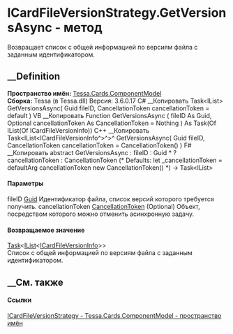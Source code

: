 # ICardFileVersionStrategy.GetVersionsAsync - метод
Возвращает список с общей информацией по версиям файла с заданным
идентификатором.
##  __Definition
 **Пространство имён:**
[Tessa.Cards.ComponentModel](N_Tessa_Cards_ComponentModel.htm)  
 **Сборка:** Tessa (в Tessa.dll) Версия: 3.6.0.17
C# __Копировать
    Task<IList<ICardFileVersionInfo>> GetVersionsAsync(
    	Guid fileID,
    	CancellationToken cancellationToken = default
    )
VB __Копировать
     Function GetVersionsAsync ( 
    	fileID As Guid,
    	Optional cancellationToken As CancellationToken = Nothing
    ) As Task(Of IList(Of ICardFileVersionInfo))
C++ __Копировать
    Task<IList<ICardFileVersionInfo^>^>^ GetVersionsAsync(
    	Guid fileID, 
    	CancellationToken cancellationToken = CancellationToken()
    )
F# __Копировать
     abstract GetVersionsAsync : 
            fileID : Guid * 
            ?cancellationToken : CancellationToken 
    (* Defaults:
            let _cancellationToken = defaultArg cancellationToken new CancellationToken()
    *)
    -> Task<IList<ICardFileVersionInfo>> 
#### Параметры
fileID [Guid](https://learn.microsoft.com/dotnet/api/system.guid)
    Идентификатор файла, список версий которого требуется получить.
cancellationToken
[CancellationToken](https://learn.microsoft.com/dotnet/api/system.threading.cancellationtoken)
(Optional)
    Объект, посредством которого можно отменить асинхронную задачу.
#### Возвращаемое значение
[Task](https://learn.microsoft.com/dotnet/api/system.threading.tasks.task-1)<[IList](https://learn.microsoft.com/dotnet/api/system.collections.generic.ilist-1)<[ICardFileVersionInfo](T_Tessa_Cards_ComponentModel_ICardFileVersionInfo.htm)>>  
Список с общей информацией по версиям файла с заданным идентификатором.
##  __См. также
#### Ссылки
[ICardFileVersionStrategy -
](T_Tessa_Cards_ComponentModel_ICardFileVersionStrategy.htm)
[Tessa.Cards.ComponentModel - пространство
имён](N_Tessa_Cards_ComponentModel.htm)
